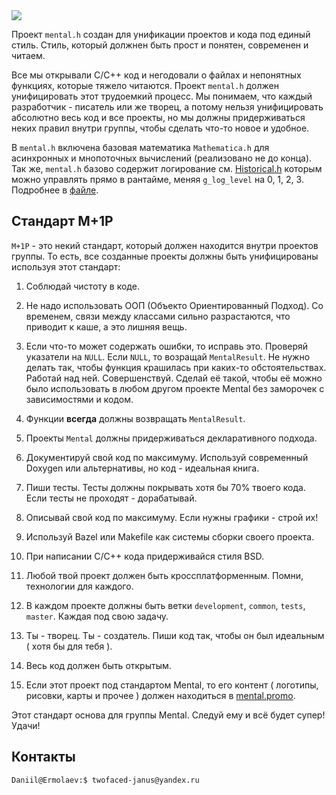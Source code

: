 <div>
<img src="https://gitlab.com/mentalgrp/mental.promo/-/raw/main/Logos/mental_h1280x800.png?ref_type=heads"/>
</div>

Проект `mental.h` создан для унификации проектов и кода под единый стиль. Стиль, который должнен быть прост и понятен, современен и читаем.

Все мы открывали C/C++ код и негодовали о файлах и непонятных функциях, которые тяжело читаются. Проект `mental.h` должен унифицировать этот трудоемкий процесс. Мы понимаем, что каждый разработчик - писатель или же творец, а потому нельзя унифицировать абсолютно весь код и все проекты, но мы должны придерживаться неких правил внутри группы, чтобы сделать что-то новое и удобное.

В `mental.h` включена базовая математика `Mathematica.h` для асинхронных и мнопоточных вычислений (реализовано не до конца). Так же, `mental.h` базово содержит логирование cм. [Historical.h](./Historical.h) которым можно управлять прямо в рантайме, меняя `g_log_level` на 0, 1, 2, 3. Подробнее в [файле](./Historical.h).

## Стандарт M+1P
`M+1P` - это некий стандарт, который должен находится внутри проектов группы. То есть, все созданные проекты должны быть унифицированы используя этот стандарт:

1. Соблюдай чистоту в коде.

2. Не надо использовать ООП (Объекто Ориентированный Подход). Со временем, связи между классами сильно разрастаются, что приводит к каше, а это лишняя вещь.

3. Если что-то может содержать ошибки, то исправь это. Проверяй указатели на `NULL`. Если `NULL`, то возращай `MentalResult`. Не нужно делать так, чтобы функция крашилась при каких-то обстоятельствах. Работай над ней. Совершенствуй. Сделай её такой, чтобы её можно было использовать в любом другом проекте Mental без заморочек с зависимостями и кодом.

4. Функции **всегда** должны возвращать `MentalResult`.

5. Проекты `Mental` должны придерживаться декларативного подхода.

6. Документируй свой код по максимуму. Используй современный Doxygen или альтернативы, но код - идеальная книга.

7. Пиши тесты. Тесты должны покрывать хотя бы 70% твоего кода. Если тесты не проходят - дорабатывай.

8. Описывай свой код по максимуму. Если нужны графики - строй их!

9. Используй Bazel или Makefile как системы сборки своего проекта.

10. При написании C/C++ кода придерживайся стиля BSD.

11. Любой твой проект должен быть кроссплатформенным. Помни, технологии для каждого.

12. В каждом проекте должны быть ветки `development`, `common`, `tests`, `master`. Каждая под свою задачу.

13. Ты - творец. Ты - создатель. Пиши код так, чтобы он был идеальным ( хотя бы для тебя ).

14. Весь код должен быть открытым.

15. Если этот проект под стандартом Mental, то его контент ( логотипы, рисовки, карты и прочее ) должен находиться в [mental.promo](https://gitlab.com/mentalgrp/mental.promo).

Этот стандарт основа для группы Mental. Следуй ему и всё будет супер! Удачи!

## Контакты
```sh
Daniil@Ermolaev:$ twofaced-janus@yandex.ru
```

